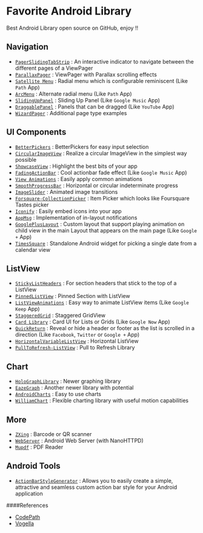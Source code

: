 # Favorite Android Library
Best Android Library open source on GitHub, enjoy !!

Navigation
-----

* [`PagerSlidingTabStrip`](https://github.com/astuetz/PagerSlidingTabStrip) : An interactive indicator to navigate between the different pages of a ViewPager
* [`ParallaxPager`](https://github.com/prolificinteractive/ParallaxPager) : ViewPager with Parallax scrolling effects
* [`Satellite Menu`](https://github.com/siyamed/android-satellite-menu/) : Radial menu which is configurable reminiscent (Like `Path` App)
* [`ArcMenu`](https://github.com/daCapricorn/ArcMenu) : Alternate radial menu (Like `Path` App)
* [`SlidingUpPanel`](https://github.com/umano/AndroidSlidingUpPanel) : Sliding Up Panel (Like `Google Music` App)
* [`DraggablePanel`](https://github.com/pedrovgs/DraggablePanel) : Panels that can be dragged (Like `YouTube` App)
* [`WizardPager`](https://github.com/romannurik/Android-WizardPager) : Additional page type examples

UI Components
-----

* [`BetterPickers`](https://github.com/derekbrameyer/android-betterpickers) : BetterPickers for easy input selection
* [`CircularImageView`](https://github.com/lopspower/CircularImageView) : Realize a circular ImageView in the simplest way possible
* [`ShowcaseView`](https://github.com/amlcurran/ShowcaseView) : Highlight the best bits of your app
* [`FadingActionBar`](https://github.com/ManuelPeinado/FadingActionBar) : Cool actionbar fade effect (Like `Google Music` App)
* [`View Animations`](https://github.com/daimajia/AndroidViewAnimations) : Easily apply common animations
* [`SmoothProgressBar`](https://github.com/castorflex/SmoothProgressBar) : Horizontal or circular indeterminate progress
* [`ImageSlider`](https://github.com/daimajia/AndroidImageSlider) : Animated image transitions
* [`Forsquare-CollectionPicker`](https://github.com/anton46/Foursquare-CollectionPicker) : Item Picker which looks like Foursquare Tastes picker
* [`Iconify`](https://github.com/JoanZapata/android-iconify) : Easily embed icons into your app
* [`AppMsg`](https://github.com/johnkil/Android-AppMsg) : Implementation of in-layout notifications
* [`GooglePlusLayout`](https://github.com/Nammari/GooglePlusLayout) : Custom layout that support playing animation on child view in the main Layout that appears on the main page (Like `Google +` App)
* [`TimesSquare`](https://github.com/square/android-times-square) : Standalone Android widget for picking a single date from a calendar view

ListView
-----

* [`StickyListHeaders`](https://github.com/emilsjolander/StickyListHeaders) : For section headers that stick to the top of a ListView
* [`PinnedListView`](https://github.com/beworker/pinned-section-listview) : Pinned Section with ListView
* [`ListViewAnimations`](https://github.com/nhaarman/ListViewAnimations) : Easy way to animate ListView items (Like `Google Keep` App)
* [`StaggeredGrid`](https://github.com/etsy/AndroidStaggeredGrid) : Staggered GridView
* [`Card Library`](https://github.com/gabrielemariotti/cardslib) : Card UI for Lists or Grids (Like `Google Now` App)
* [`QuickReturn`](https://github.com/lawloretienne/QuickReturn) : Reveal or hide a header or footer as the list is scrolled in a direction (Like `Facebook`, `Twitter` or `Google +` App)
* [`HorizontalVariableListView`](https://github.com/sephiroth74/HorizontalVariableListView) : Horizontal ListView
* [`PullToRefresh-ListView`](https://github.com/erikwt/PullToRefresh-ListView) : Pull to Refresh Library

Chart
-----

* [`HoloGraphLibrary`](https://github.com/Androguide/HoloGraphLibrary) : Newer graphing library
* [`EazeGraph`](https://github.com/blackfizz/EazeGraph) : Another newer library with potential
* [`AndroidCharts`](https://github.com/HackPlan/AndroidCharts) : Easy to use charts
* [`WilliamChart`](https://github.com/diogobernardino/WilliamChart) : Flexible charting library with useful motion capabilities

More
-----

* [`ZXing`](https://github.com/zxing/zxing) : Barcode or QR scanner
* [`WebServer`](https://github.com/lopspower/WebServer) : Android Web Server (with NanoHTTPD)
* [`Mupdf`](https://github.com/muennich/mupdf) : PDF Reader

Android Tools
-----

* [`ActionBarStyleGenerator`](https://github.com/jgilfelt/android-actionbarstylegenerator) : Allows you to easily create a simple, attractive and seamless custom action bar style for your Android application


####References

* [CodePath](http://codepath.com/)
* [Vogella](http://www.vogella.com/tutorials/AndroidUsefulLibraries/article.html)

